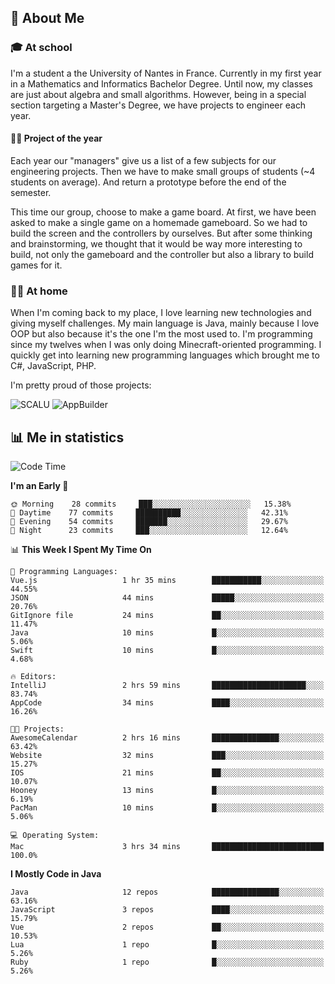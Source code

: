## 👀 About Me

### 🎓 At school

I'm a student a the University of Nantes in France. Currently in my first year in a Mathematics and Informatics Bachelor Degree. Until now, my classes are just about algebra and small algorithms. However, being in a special section targeting a Master's Degree, we have projects to engineer each year. 

#### 🔧🔬 Project of the year

Each year our "managers" give us a list of a few subjects for our engineering projects. Then we have to make small groups of students (~4 students on average). And return a prototype before the end of the semester.

This time our group, choose to make a game board. At first, we have been asked to make a single game on a homemade gameboard. So we had to build the screen and the controllers by ourselves. 
But after some thinking and brainstorming, we thought that it would be way more interesting to build, not only the gameboard and the controller but also a library to build games for it.

### 👨‍💻 At home

When I'm coming back to my place, I love learning new technologies and giving myself challenges. My main language is Java, mainly because I love OOP but also because it's the one I'm the most used to. I'm programming since my twelves when I was only doing Minecraft-oriented programming.  I quickly get into learning new programming languages which brought me to C#, JavaScript, PHP. 

I'm pretty proud of those projects:

![SCALU](https://github-readme-stats.vercel.app/api/pin?username=renardfute&repo=SCALU)
![AppBuilder](https://github-readme-stats.vercel.app/api/pin?username=pulsedev2&repo=AppBuilder)

## 📊 Me in statistics
<!--START_SECTION:waka-->
![Code Time](http://img.shields.io/badge/Code%20Time-34%20hrs%2023%20mins-blue)

**I'm an Early 🐤** 

```text
🌞 Morning    28 commits     ███░░░░░░░░░░░░░░░░░░░░░░   15.38% 
🌆 Daytime    77 commits     ██████████░░░░░░░░░░░░░░░   42.31% 
🌃 Evening    54 commits     ███████░░░░░░░░░░░░░░░░░░   29.67% 
🌙 Night      23 commits     ███░░░░░░░░░░░░░░░░░░░░░░   12.64%

```


📊 **This Week I Spent My Time On** 

```text
💬 Programming Languages: 
Vue.js                   1 hr 35 mins        ███████████░░░░░░░░░░░░░░   44.55% 
JSON                     44 mins             █████░░░░░░░░░░░░░░░░░░░░   20.76% 
GitIgnore file           24 mins             ██░░░░░░░░░░░░░░░░░░░░░░░   11.47% 
Java                     10 mins             █░░░░░░░░░░░░░░░░░░░░░░░░   5.06% 
Swift                    10 mins             █░░░░░░░░░░░░░░░░░░░░░░░░   4.68%

🔥 Editors: 
IntelliJ                 2 hrs 59 mins       █████████████████████░░░░   83.74% 
AppCode                  34 mins             ████░░░░░░░░░░░░░░░░░░░░░   16.26%

🐱‍💻 Projects: 
AwesomeCalendar          2 hrs 16 mins       ███████████████░░░░░░░░░░   63.42% 
Website                  32 mins             ███░░░░░░░░░░░░░░░░░░░░░░   15.27% 
IOS                      21 mins             ██░░░░░░░░░░░░░░░░░░░░░░░   10.07% 
Hooney                   13 mins             █░░░░░░░░░░░░░░░░░░░░░░░░   6.19% 
PacMan                   10 mins             █░░░░░░░░░░░░░░░░░░░░░░░░   5.06%

💻 Operating System: 
Mac                      3 hrs 34 mins       █████████████████████████   100.0%

```

**I Mostly Code in Java** 

```text
Java                     12 repos            ███████████████░░░░░░░░░░   63.16% 
JavaScript               3 repos             ████░░░░░░░░░░░░░░░░░░░░░   15.79% 
Vue                      2 repos             ██░░░░░░░░░░░░░░░░░░░░░░░   10.53% 
Lua                      1 repo              █░░░░░░░░░░░░░░░░░░░░░░░░   5.26% 
Ruby                     1 repo              █░░░░░░░░░░░░░░░░░░░░░░░░   5.26%

```



<!--END_SECTION:waka-->

